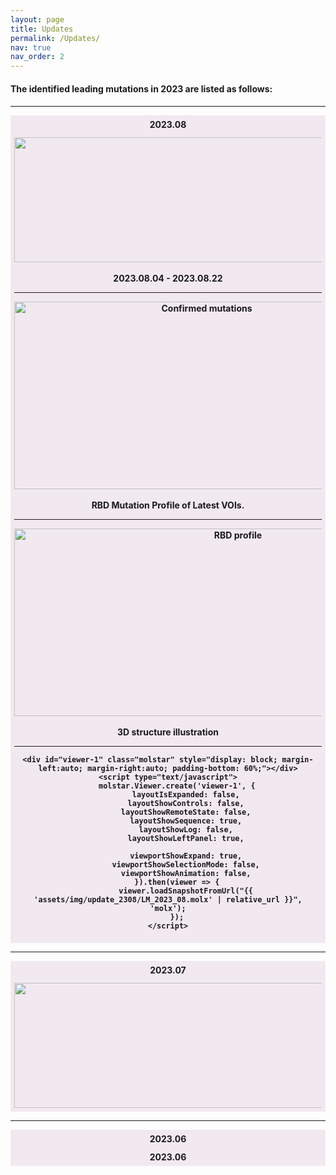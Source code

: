 ```yaml
---
layout: page
title: Updates
permalink: /Updates/
nav: true
nav_order: 2
---
```

<h4>The identified leading mutations in 2023 are listed as follows:<h4>
<hr>

<html>
<head>
<script src="https://ajax.googleapis.com/ajax/libs/jquery/3.5.1/jquery.min.js"></script>
<script>
$(document).ready(function(){
  $(".flip").click(function(){
    $(this).next(".panel").slideToggle("slow");
  });
});
</script>
<style> 
.panel, .flip {
  padding: 5px;
  text-align: center;
  background-color: #f2e9f0;
  border: solid 1px #f2e9f0;
}

.panel {
  padding: 50px;
  display: none;
  text-align: left;
}
</style>
</head>
<body>
 
<div class="flip"><strong>2023.08</strong></div>
<div class="panel">
  <img src="{{'assets/img/update_2308/2023-08.png' | relative_url}}" alt="2023-08" style="width: 1100px; height: 200px;">
  <br>
  <br>
  <strong>2023.08.04 - 2023.08.22</strong>
  <hr>
  <img src="{{'assets/img/update_2308/confirmed mutations.png' | relative_url}}" alt="Confirmed mutations" style="width: 600px; height: 300px;">
  <br>
  <br>
  <strong>RBD Mutation Profile of Latest VOIs.</strong>
  <hr>
  <img src="{{'assets/img/update_2308/2023-08_VarRBD.png' | relative_url}}" alt="RBD profile" style="width: 700px; height: 300px;">
  <br>
  <br>
  <strong>3D structure illustration</strong>
  <hr>

  <div class="l-page">
    <style>
        .molstar {
            position: relative;
            padding-bottom: 60%;
        }
    </style>
    <link rel="stylesheet" type="text/css" href="https://molstar.org/viewer/molstar.css" />
    <script type="text/javascript" src="https://molstar.org/viewer/molstar.js"></script>

    <div id="viewer-1" class="molstar" style="display: block; margin-left:auto; margin-right:auto; padding-bottom: 60%;"></div>
    <script type="text/javascript">
        molstar.Viewer.create('viewer-1', {
            layoutIsExpanded: false,
            layoutShowControls: false,
            layoutShowRemoteState: false,
            layoutShowSequence: true,
            layoutShowLog: false,
            layoutShowLeftPanel: true,

            viewportShowExpand: true,
            viewportShowSelectionMode: false,
            viewportShowAnimation: false,
        }).then(viewer => {
            viewer.loadSnapshotFromUrl("{{ 'assets/img/update_2308/LM_2023_08.molx' | relative_url }}", 'molx');
        });
    </script>
</div>
</div>
<hr>

<div class="flip">2023.07</div>
<div class="panel">
  <img src="{{'assets/img/update_2308/2023-08.png' | relative_url}}" alt="2023-08" style="width: 1100px; height: 200px;">
</div>
<hr>

<div class="flip">2023.06</div>
<div class="panel">2023.06</div>

</body>
</html>